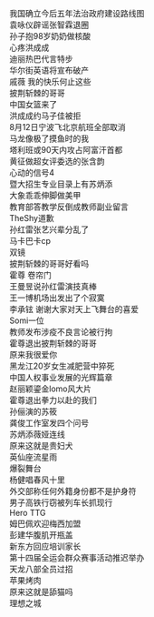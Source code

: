 我国确立今后五年法治政府建设路线图  
袁咏仪辟谣张智霖退圈  
孙子抱98岁奶奶做核酸  
心疼洪成成  
迪丽热巴代言特步  
华尔街英语将宣布破产  
戚薇 我的快乐何止这些  
披荆斩棘的哥哥  
中国女篮来了  
洪成成约马子佳被拒  
8月12日宁波飞北京航班全部取消  
马龙像极了摸鱼时的我  
塔利班或90天内攻占阿富汗首都  
黄征做超女评委选的张含韵  
心动的信号4  
暨大招生专业目录上有苏炳添  
大象乖乖伸脚做美甲  
教育部答教学反倒成教师副业留言  
TheShy道歉  
孙红雷张艺兴辈分乱了  
马卡巴卡cp  
双镜  
披荆斩棘的哥哥好看吗  
霍尊 卷帘门  
王曼昱说孙红雷演技真棒  
王一博机场出发出了个寂寞  
李承铉 谢谢大家对天上飞舞台的喜爱  
Somi一位  
教师发布涉疫不良言论被行拘  
霍尊退出披荆斩棘的哥哥  
原来我很爱你  
黑龙江20岁女生减肥营中猝死  
中国人权事业发展的光辉篇章  
赵丽颖鎏金lomo风大片  
霍尊退出拳力以赴的我们  
孙俪演的苏筱  
龚俊工作室发四个问号  
苏炳添薇娅连线  
原来这就是贵妇犬  
英仙座流星雨  
爆裂舞台  
杨健唱春风十里  
外交部称任何外籍身份都不是护身符  
男子高铁行窃被列车长抓现行  
Hero TTG  
姆巴佩欢迎梅西加盟  
彭建华腹肌开瓶盖  
新东方回应培训家长  
第十四届全运会群众赛事活动推迟举办  
天龙八部全员过招  
苹果烤肉  
原来这就是舔猫吗  
理想之城  
